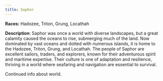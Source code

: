 ```yaml
---
title: Saphor
---
```


**Races:** Hadozee, Triton, Grung, Locathah

**Description**: Saphor was once a world with diverse landscapes, but a great calamity caused the oceans to rise, submerging much of the land. Now dominated by vast oceans and dotted with numerous islands, it is home to the Hadozee, Triton, Grung, and Locathah. The people of Saphor are excellent sailors, traders, and explorers, known for their adventurous spirit and maritime expertise. Their culture is one of adaptation and resilience, thriving in a world where seafaring and navigation are essential to survival.

<!--more-->

<div class="todo">Continued info about world.</div>